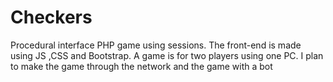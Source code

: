 # Checkers

Procedural interface PHP game using sessions. The front-end is made using JS ,CSS and Bootstrap. A game is for two players using one PC.
I plan to make the game through the network and the game with a bot
